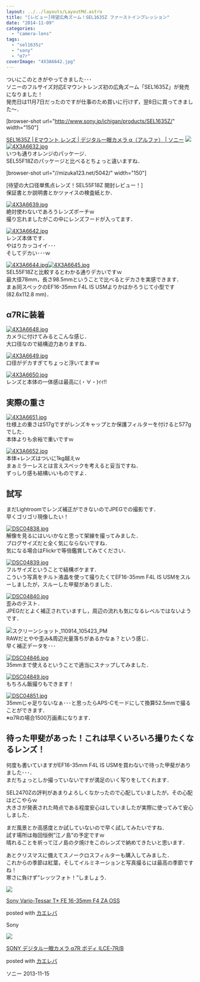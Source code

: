 ```yaml
---
layout: ../../layouts/LayoutMd.astro
title: "[レビュー]待望広角ズーム！SEL1635Z ファーストインプレッション"
date: "2014-11-09"
categories: 
  - "camera-lens"
tags: 
  - "sel1635z"
  - "sony"
  - "α7r"
coverImage: "4X3A6642.jpg"
---
```


ついにこのときがやってきました･･･  
ソニーのフルサイズ対応Eマウントレンズ初の広角ズーム「SEL1635Z」が発売になりました！  
発売日は11月7日だったのですが仕事のため買いに行けず，翌8日に買ってきました～．

\[browser-shot url="http://www.sony.jp/ichigan/products/SEL1635Z/" width="150"\]

[SEL1635Z | Eマウント レンズ | デジタル一眼カメラ α（アルファ） | ソニー](http://www.sony.jp/ichigan/products/SEL1635Z/) [![](/wp/images/4X3A6632.jpg)![4X3A6632.jpg](/wp/images/15127357853_84e9143198_b.jpg)](http://b.hatena.ne.jp/entry/http://www.sony.jp/ichigan/products/SEL1635Z/)  
いつも通りオレンジのパッケージ．  
SEL55F18Zのパッケージと比べるとちょっと違いますね．

\[browser-shot url="//mizuka123.net/5042/" width="150"\]

[待望の大口径単焦点レンズ！SEL55F18Z 開封レビュー！]  
保証書とか説明書とかツァイスの検査紙とか．

[![4X3A6639.jpg](/wp/images/15561594897_bf82b6b9ea_b.jpg)](https://www.flickr.com/photos/67522130@N08/15561594897/ "4X3A6639.jpg")  
絶対使わないであろうレンズポーチｗ  
撮り忘れましたがこの中にレンズフードが入ってます．

[![4X3A6642.jpg](/wp/images/15561935850_82d0cd6618_b.jpg)](https://www.flickr.com/photos/67522130@N08/15561935850/ "4X3A6642.jpg")  
レンズ本体です．  
やはりカッコイイ･･･  
そしてデカい･･･ｗ

[![4X3A6644.jpg](/wp/images/15746764135_44bd6c1846_b.jpg)](https://www.flickr.com/photos/67522130@N08/15746764135/ "4X3A6644.jpg")[![4X3A6645.jpg](/wp/images/15560888839_aa3144373b_b.jpg)](https://www.flickr.com/photos/67522130@N08/15560888839/ "4X3A6645.jpg")  
SEL55F18Zと比較するとわかる通りデカいですｗ  
最大径78mm，長さ98.5mmということで比べるとデカさを実感できます．  
まぁ同スペックのEF16-35mm F4L IS USMよりかはかろうじて小型です(82.6x112.8 mm)．

## α7Rに装着

[![4X3A6648.jpg](/wp/images/15561606997_db869b566a_b.jpg)](https://www.flickr.com/photos/67522130@N08/15561606997/ "4X3A6648.jpg")  
カメラに付けてみるとこんな感じ．  
大口径なので結構迫力ありますね．

[![4X3A6649.jpg](/wp/images/15748311942_eb45f34aaa_b.jpg)](https://www.flickr.com/photos/67522130@N08/15748311942/ "4X3A6649.jpg")  
口径がデカすぎてちょっと浮いてますｗ

[![4X3A6650.jpg](/wp/images/15744877091_53b4e15f18_b.jpg)](https://www.flickr.com/photos/67522130@N08/15744877091/ "4X3A6650.jpg")  
レンズと本体の一体感は最高に(・∀・)ｲｲ!!

## 実際の重さ

[![4X3A6651.jpg](/wp/images/15561946830_f70c1b3c05_b.jpg)](https://www.flickr.com/photos/67522130@N08/15561946830/ "4X3A6651.jpg")  
仕様上の重さは517gですがレンズキャップとか保護フィルターを付けると577gでした．  
本体よりも余裕で重いですｗ

[![4X3A6652.jpg](/wp/images/15744880581_0dc2f76b4f_b.jpg)](https://www.flickr.com/photos/67522130@N08/15744880581/ "4X3A6652.jpg")  
本体+レンズはついに1kg越えｗ  
まぁミラーレスとは言えスペックを考えると妥当ですね．  
ずっしり感も結構いいものですよ．

## 試写

まだLightroomでレンズ補正ができないのでJPEGでの撮影です．  
早くゴリゴリ現像したい！

[![DSC04838.jpg](/wp/images/15723004536_d2bfbf99f9_b.jpg)](https://www.flickr.com/photos/67522130@N08/15723004536/ "DSC04838.jpg")  
解像を見るにはいいかなと思って架線を撮ってみました．  
ブログサイズだと全く気にならないですね．  
気になる場合はFlickrで等倍鑑賞してみてください．

[![DSC04839.jpg](/wp/images/15126781664_bae8aa8580_b.jpg)](https://www.flickr.com/photos/67522130@N08/15126781664/ "DSC04839.jpg")  
フルサイズということで結構ボケます．  
こういう写真をチルト液晶を使って撮りたくてEF16-35mm F4L IS USMをスルーしましたが，スルーした甲斐がありました．

[![DSC04840.jpg](/wp/images/15561306108_97ee3faf33_b.jpg)](https://www.flickr.com/photos/67522130@N08/15561306108/ "DSC04840.jpg")  
歪みのテスト．  
JPEGだとよく補正されていますし，周辺の流れも気になるレベルではないようです．

![スクリーンショット_110914_105423_PM](/wp/images/110914_105423_PM.jpg "スクリーンショット_110914_105423_PM")  
RAWだとやや歪み&周辺光量落ちがあるかなぁ？という感じ．  
早く補正データを･･･

[![DSC04846.jpg](/wp/images/15746734815_d872cc1084_b.jpg)](https://www.flickr.com/photos/67522130@N08/15746734815/ "DSC04846.jpg")  
35mmまで使えるということで適当にスナップしてみました．

[![DSC04849.jpg](/wp/images/15561316498_1c9a9e6fa8_b.jpg)](https://www.flickr.com/photos/67522130@N08/15561316498/ "DSC04849.jpg")  
もちろん飯撮りもできます！

[![DSC04851.jpg](/wp/images/15561918590_9c0f09431f_b.jpg)](https://www.flickr.com/photos/67522130@N08/15561918590/ "DSC04851.jpg")  
35mmじゃ足りないなぁ･･･と思ったらAPS-Cモードにして換算52.5mmで撮ることができます．  
※α7Rの場合1500万画素になります．

## 待った甲斐があった！これは早くいろいろ撮りたくなるレンズ！

何度も書いていますがEF16-35mm F4L IS USMを買わないで待った甲斐がありました･･･．  
まだちょっとしか撮っていないですが満足のいく写りをしてくれます．

SEL2470Zの評判があまりよろしくなかったので心配していましたが，その心配はどこやらｗ  
大きさが発表された時点である程度安心はしていましたが実際に使ってみて安心しました．

まだ風景とか高感度とか試していないので早く試してみたいですね．  
試す場所は毎回恒例”江ノ島”の予定ですｗ  
晴れることを祈って江ノ島の夕焼けをこのレンズで納めてきたいと思います．

あとクリスマスに備えてスノークロスフィルターも購入してみました．  
これからの季節は紅葉，そしてイルミネーションと写真撮るには最高の季節ですね！  
寒さに負けず”レッツフォト！”しましょう．

[![](/wp/images/31zEYxcGplL._SL160_.jpg)](https://www.amazon.co.jp/exec/obidos/ASIN/B00NN6J3AG/mizuka123-22/ref=nosim/)

[Sony Vario-Tessar T\* FE 16-35mm F4 ZA OSS](https://www.amazon.co.jp/exec/obidos/ASIN/B00NN6J3AG/mizuka123-22/ref=nosim/)

posted with [カエレバ](http://kaereba.com)

Sony

[![](/wp/images/41SSfTbp1CL._SL160_.jpg)](https://www.amazon.co.jp/exec/obidos/ASIN/B00FXKLN58/mizuka123-22/ref=nosim/)

[SONY デジタル一眼カメラ α7R ボディ ILCE-7R/B](https://www.amazon.co.jp/exec/obidos/ASIN/B00FXKLN58/mizuka123-22/ref=nosim/)

posted with [カエレバ](http://kaereba.com)

ソニー 2013-11-15
